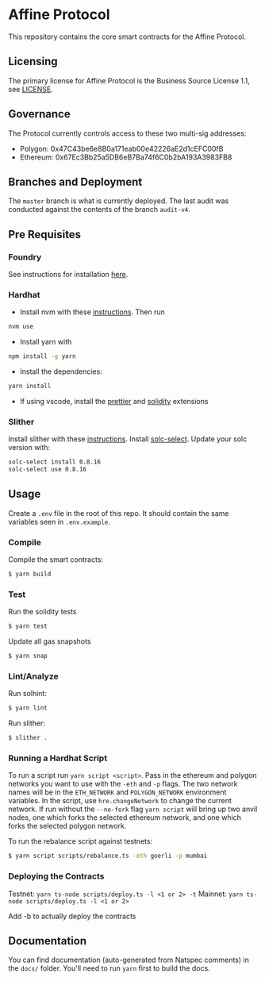 # Affine Protocol

This repository contains the core smart contracts for the Affine Protocol.

## Licensing

The primary license for Affine Protocol is the Business Source License 1.1, see [LICENSE](LICENSE).

## Governance

The Protocol currently controls access to these two multi-sig addresses:

- Polygon: 0x47C43be6e8B0a171eab00e42226aE2d1cEFC00fB
- Ethereum: 0x67Ec3Bb25a5DB6eB7Ba74f6C0b2bA193A3983FB8

## Branches and Deployment

The `master` branch is what is currently deployed. The last audit was conducted against the contents of the branch `audit-v4`.

## Pre Requisites

### Foundry

See instructions for installation [here](https://github.com/gakonst/foundry#installation).

### Hardhat

- Install nvm with these [instructions](https://github.com/nvm-sh/nvm#install--update-script). Then run

```sh
nvm use
```

- Install yarn with

```sh
npm install -g yarn
```

- Install the dependencies:

```sh
yarn install
```

- If using vscode, install the [prettier](https://marketplace.visualstudio.com/items?itemName=esbenp.prettier-vscode) and [solidity](https://marketplace.visualstudio.com/items?itemName=JuanBlanco.solidity) extensions

### Slither

Install slither with these [instructions](https://github.com/crytic/slither#using-pip). Install [solc-select](https://github.com/crytic/solc-select#quickstart). Update your solc version with:

```sh
solc-select install 0.8.16
solc-select use 0.8.16
```

## Usage

Create a `.env` file in the root of this repo. It should contain the same variables seen in `.env.example`.

### Compile

Compile the smart contracts:

```sh
$ yarn build
```

### Test

Run the solidity tests

```sh
$ yarn test
```

Update all gas snapshots

```sh
$ yarn snap
```

### Lint/Analyze

Run solhint:

```sh
$ yarn lint
```

Run slither:

```sh
$ slither .
```

### Running a Hardhat Script

To run a script run `yarn script <script>`. Pass in the ethereum and polygon networks you want to use with the `-eth` and `-p` flags. The two network names will be in the `ETH_NETWORK` and `POLYGON_NETWORK` environment variables. In the script, use `hre.changeNetwork` to change the current network. If run without the `--no-fork` flag `yarn script` will bring up two anvil nodes, one which forks the selected ethereum network, and one which forks the selected polygon network.

To run the rebalance script against testnets:

```sh
$ yarn script scripts/rebalance.ts -eth goerli -p mumbai
```

### Deploying the Contracts

Testnet: `yarn ts-node scripts/deploy.ts -l <1 or 2> -t`
Mainnet: `yarn ts-node scripts/deploy.ts -l <1 or 2>`

Add -b to actually deploy the contracts

## Documentation

You can find documentation (auto-generated from Natspec comments) in the `docs/` folder. You'll need to run `yarn` first to build the docs.
